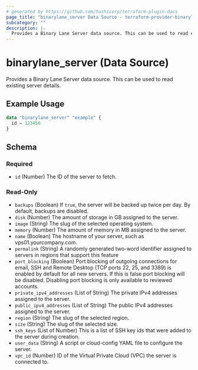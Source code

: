 ```yaml
---
# generated by https://github.com/hashicorp/terraform-plugin-docs
page_title: "binarylane_server Data Source - terraform-provider-binarylane"
subcategory: ""
description: |-
  Provides a Binary Lane Server data source. This can be used to read existing server details.
---
```


# binarylane_server (Data Source)

Provides a Binary Lane Server data source. This can be used to read existing server details.

## Example Usage

```terraform
data "binarylane_server" "example" {
  id = 123456
}
```

<!-- schema generated by tfplugindocs -->
## Schema

### Required

- `id` (Number) The ID of the server to fetch.

### Read-Only

- `backups` (Boolean) If `true`, the server will be backed up twice per day. By default, backups are disabled.
- `disk` (Number) The amount of storage in GB assigned to the server.
- `image` (String) The slug of the selected operating system.
- `memory` (Number) The amount of memory in MB assigned to the server.
- `name` (Boolean) The hostname of your server, such as vps01.yourcompany.com.
- `permalink` (String) A randomly generated two-word identifier assigned to servers in regions that support this feature
- `port_blocking` (Boolean) Port blocking of outgoing connections for email, SSH and Remote Desktop (TCP ports 22, 25, and 3389) is enabled by default for all new servers. If this is false port blocking will be disabled. Disabling port blocking is only available to reviewed accounts.
- `private_ipv4_addresses` (List of String) The private IPv4 addresses assigned to the server.
- `public_ipv4_addresses` (List of String) The public IPv4 addresses assigned to the server.
- `region` (String) The slug of the selected region.
- `size` (String) The slug of the selected size.
- `ssh_keys` (List of Number) This is a list of SSH key ids that were added to the server during creation.
- `user_data` (String) A script or cloud-config YAML file to configure the server.
- `vpc_id` (Number) ID of the Virtual Private Cloud (VPC) the server is connected to.
